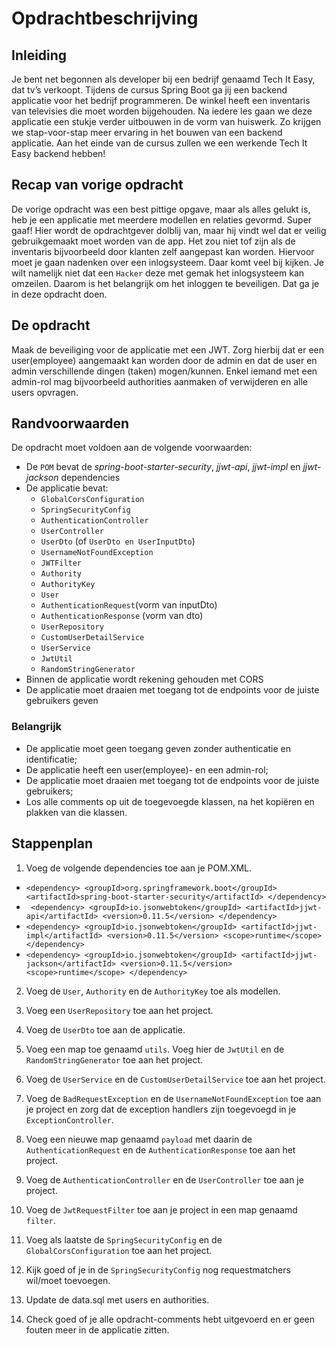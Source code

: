 # Opdrachtbeschrijving

## Inleiding

Je bent net begonnen als developer bij een bedrijf genaamd Tech It Easy, dat tv’s verkoopt. Tijdens de cursus Spring Boot ga jij een backend applicatie voor het bedrijf programmeren. De winkel heeft een inventaris van televisies die moet worden bijgehouden. Na iedere les gaan we deze applicatie een stukje verder uitbouwen in de vorm van huiswerk. Zo krijgen we stap-voor-stap meer ervaring in het bouwen van een backend applicatie. Aan het einde van de cursus zullen we een werkende Tech It Easy backend hebben!

## Recap van vorige opdracht

De vorige opdracht was een best pittige opgave, maar als alles gelukt is, heb je een applicatie met meerdere modellen en relaties gevormd. Super gaaf! Hier wordt de opdrachtgever dolblij van, maar hij vindt wel dat er veilig gebruikgemaakt moet worden van de app. Het zou niet tof zijn als de inventaris bijvoorbeeld door klanten zelf aangepast kan worden. Hiervoor moet je gaan nadenken over een inlogsysteem. Daar komt veel bij kijken. Je wilt namelijk niet dat een `Hacker` deze met gemak het inlogsysteem kan omzeilen. Daarom is het belangrijk om het inloggen te beveiligen. Dat ga je in deze opdracht doen.

## De opdracht
Maak de beveiliging voor de applicatie met een JWT. Zorg hierbij dat er een user(employee) aangemaakt kan worden door de admin en dat de user en admin verschillende dingen (taken) mogen/kunnen. Enkel iemand met een admin-rol mag bijvoorbeeld authorities aanmaken of verwijderen en alle users opvragen.

## Randvoorwaarden
De opdracht moet voldoen aan de volgende voorwaarden:
- De `POM` bevat de _spring-boot-starter-security_, _jjwt-api_, _jjwt-impl_ en _jjwt-jackson_ dependencies
- De applicatie bevat:
  - `GlobalCorsConfiguration`
  - `SpringSecurityConfig`
  - `AuthenticationController`
  - `UserController`
  - `UserDto` (of `UserDto en UserInputDto`)
  - `UsernameNotFoundException`
  - `JWTFilter`
  - `Authority`
  - `AuthorityKey`
  - `User`
  - `AuthenticationRequest`(vorm van inputDto)
  - `AuthenticationResponse` (vorm van dto)
  - `UserRepository`
  - `CustomUserDetailService`
  - `UserService`
  - `JwtUtil`
  - `RandomStringGenerator`
- Binnen de applicatie wordt rekening gehouden met CORS
- De applicatie moet draaien met toegang tot de endpoints voor de juiste gebruikers geven

### Belangrijk
- De applicatie moet geen toegang geven zonder authenticatie en identificatie;
- De applicatie heeft een user(employee)- en een admin-rol;
- De applicatie moet draaien met toegang tot de endpoints voor de juiste gebruikers;
- Los alle comments op uit de toegevoegde klassen, na het kopiëren en plakken van die klassen.

## Stappenplan

1. Voeg de volgende dependencies toe aan je POM.XML.
- `<dependency>
  <groupId>org.springframework.boot</groupId>
  <artifactId>spring-boot-starter-security</artifactId>
  </dependency>`
- ` <dependency>
  <groupId>io.jsonwebtoken</groupId>
  <artifactId>jjwt-api</artifactId>
  <version>0.11.5</version>
  </dependency>`
- `<dependency>
  <groupId>io.jsonwebtoken</groupId>
  <artifactId>jjwt-impl</artifactId>
  <version>0.11.5</version>
  <scope>runtime</scope>
  </dependency>`
- `<dependency>
  <groupId>io.jsonwebtoken</groupId>
  <artifactId>jjwt-jackson</artifactId>
  <version>0.11.5</version>
  <scope>runtime</scope>
  </dependency>`

2. Voeg de `User`, `Authority` en de `AuthorityKey` toe als modellen.

3. Voeg een `UserRepository` toe aan het project.

4. Voeg de `UserDto` toe aan de applicatie.

5. Voeg een map toe genaamd `utils`. Voeg hier de `JwtUtil` en de `RandomStringGenerator` toe aan het project.

6. Voeg de `UserService` en de `CustomUserDetailService` toe aan het project.

7. Voeg de `BadRequestException` en de `UsernameNotFoundException` toe aan je project en zorg dat de exception handlers zijn toegevoegd in je `ExceptionController`.

8. Voeg een nieuwe map genaamd `payload` met daarin de `AuthenticationRequest` en de `AuthenticationResponse` toe aan het project.

9. Voeg de `AuthenticationController` en de `UserController` toe aan je project.

10. Voeg de `JwtRequestFilter` toe aan je project in een map genaamd `filter`.

11. Voeg als laatste de `SpringSecurityConfig` en de `GlobalCorsConfiguration` toe aan het project.

12. Kijk goed of je in de `SpringSecurityConfig` nog requestmatchers wil/moet toevoegen.

13. Update de data.sql met users en authorities.

14. Check goed of je alle opdracht-comments hebt uitgevoerd en er geen fouten meer in de applicatie zitten.


